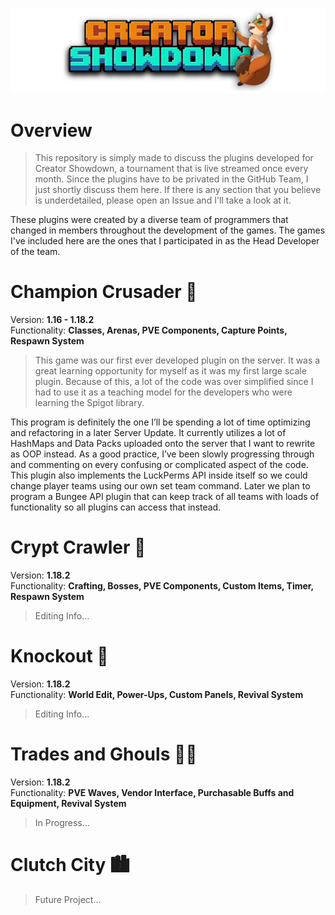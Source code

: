 ![Creator Showdown Logo](/Images/logo.png)
# Overview

> This repository is simply made to discuss the plugins developed for Creator Showdown, a tournament that is live streamed once every month. Since the plugins have to be privated in the GitHub Team, I just shortly discuss them here. If there is any section that you believe is underdetailed, please open an Issue and I'll take a look at it.

These plugins were created by a diverse team of programmers that changed in members throughout the development of the games. The games I've included here are the ones that I participated in as the Head Developer of the team. 

# Champion Crusader 🏰
Version: **1.16 - 1.18.2**\
Functionality: **Classes, Arenas, PVE Components, Capture Points, Respawn System**
> This game was our first ever developed plugin on the server. It was a great learning opportunity for myself as it was my first large scale plugin. Because of this, a lot of the code was over simplified since I had to use it as a teaching model for the developers who were learning the Spigot library. 

This program is definitely the one I’ll be spending a lot of time optimizing and refactoring in a later Server Update. It currently utilizes a lot of HashMaps and Data Packs uploaded onto the server that I want to rewrite as OOP instead. As a good practice, I’ve been slowly progressing through and commenting on every confusing or complicated aspect of the code. This plugin also implements the LuckPerms API inside itself so we could change player teams using our own set team command. Later we plan to program a Bungee API plugin that can keep track of all teams with loads of functionality so all plugins can access that instead.

# Crypt Crawler 🔦
Version: **1.18.2**\
Functionality: **Crafting, Bosses, PVE Components, Custom Items, Timer, Respawn System**
> Editing Info...

# Knockout 🥊
Version: **1.18.2**\
Functionality: **World Edit, Power-Ups, Custom Panels, Revival System**
> Editing Info...

# Trades and Ghouls 🧟‍♂️
Version: **1.18.2**\
Functionality: **PVE Waves, Vendor Interface, Purchasable Buffs and Equipment, Revival System**
> In Progress...

# Clutch City 🏙
> Future Project...
